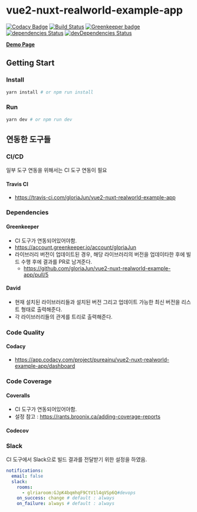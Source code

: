 # vue2-nuxt-realworld-example-app

[![Codacy Badge](https://api.codacy.com/project/badge/Grade/c5321fe3a07f4774b9ce5c2af8c0a6f0)](https://app.codacy.com/app/pureainu/vue2-nuxt-realworld-example-app?utm_source=github.com&utm_medium=referral&utm_content=gloriaJun/vue2-nuxt-realworld-example-app&utm_campaign=Badge_Grade_Settings)
[![Build Status](https://travis-ci.com/gloriaJun/vue2-nuxt-realworld-example-app.svg?branch=master)](https://travis-ci.com/gloriaJun/vue2-nuxt-realworld-example-app)
[![Greenkeeper badge](https://badges.greenkeeper.io/gloriaJun/vue2-nuxt-realworld-example-app.svg)](https://greenkeeper.io/)
[![dependencies Status](https://david-dm.org/gloriaJun/vue2-nuxt-realworld-example-app/status.svg)](https://david-dm.org/gloriaJun/vue2-nuxt-realworld-example-app)
[![devDependencies Status](https://david-dm.org/gloriaJun/vue2-nuxt-realworld-example-app/dev-status.svg)](https://david-dm.org/gloriaJun/vue2-nuxt-realworld-example-app?type=dev)

**[Demo Page](https://gloriajun.github.io/vue2-nuxt-realworld-example-app)**

## Getting Start

### Install

```bash
yarn install # or npm run install
```

### Run

```bash
yarn dev # or npm run dev
```

## 연동한 도구들

### CI/CD

일부 도구 연동을 위해서는 CI 도구 연동이 필요

#### Travis CI

- https://travis-ci.com/gloriaJun/vue2-nuxt-realworld-example-app

### Dependencies

#### Greenkeeper

- CI 도구가 연동되어있어야함.
- https://account.greenkeeper.io/account/gloriaJun
- 라이브러리 버전이 업데이트된 경우, 해당 라이브러리의 버전을 업데이타한 후에 빌드 수행 후에 결과를 PR로 남겨준다. 
  - https://github.com/gloriaJun/vue2-nuxt-realworld-example-app/pull/5
  
#### David

- 현재 설치된 라이브러리들과 설치된 버전 그리고 업데이트 가능한 최신 버전을 리스트 형태로 출력해준다.
- 각 라이브러리들의 관게를 트리로 출력해준다.


### Code Quality

#### Codacy

- https://app.codacy.com/project/pureainu/vue2-nuxt-realworld-example-app/dashboard

### Code Coverage

#### Coveralls

- CI 도구가 연동되어있어야함.
- 설정 참고 : https://rants.broonix.ca/adding-coverage-reports

#### Codecov


### Slack

CI 도구에서 Slack으로 빌드 결과를 전달받기 위한 설정을 하였음.

```yml
notifications:
  email: false
  slack:
    rooms:
      - glriaroom:GJpK4bqmhqF9CtV1l4qVSp6Q#devops
    on_success: change # default : always
    on_failure: always # default : always
```
